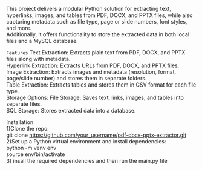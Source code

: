 This project delivers a modular Python solution for extracting text, hyperlinks, images, and tables from PDF, DOCX, and PPTX files, while also capturing metadata such as file type, page or slide numbers, font styles, and more. <br>
Additionally, it offers functionality to store the extracted data in both local files and a MySQL database.

`Features`
  Text Extraction: Extracts plain text from PDF, DOCX, and PPTX files along with metadata.<br>
  Hyperlink Extraction: Extracts URLs from PDF, DOCX, and PPTX files.<br>
  Image Extraction: Extracts images and metadata (resolution, format, page/slide number) and stores them in separate folders.<br>
  Table Extraction: Extracts tables and stores them in CSV format for each file type.<br>
  Storage Options: File Storage: Saves text, links, images, and tables into separate files.<br>
  SQL Storage: Stores extracted data into a database. <br>


  Installation <br>
1)Clone the repo: <br>
git clone https://github.com/your_username/pdf-docx-pptx-extractor.git <br>
2)Set up a Python virtual environment and install dependencies: <br>
python -m venv env <br>
source env/bin/activate <br>
3) insall the required dependencies and then run the main.py file



